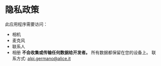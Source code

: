 # 隐私政策
此应用程序需要访问：
- 相机
- 麦克风
- 联系人
- 相册
**不会收集或传输任何数据给开发者。**
所有数据都保留在您的设备上。
联系方式: alpi.germano@alice.it